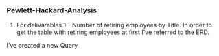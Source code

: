 ### Pewlett-Hackard-Analysis

1. For delivarables 1 - Number of retiring employees by Title.
In order to get the table with retiring employees at first I've referred to the ERD.

I've created a new Query 
